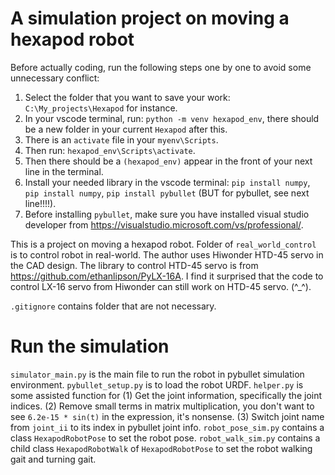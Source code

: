 # A simulation project on moving a hexapod robot

Before actually coding, run the following steps one by one to avoid some unnecessary conflict:

1. Select the folder that you want to save your work: `C:\My_projects\Hexapod` for instance.
2. In your vscode terminal, run: `python -m venv hexapod_env`, there should be a new folder in your current `Hexapod` after this.
3. There is an `activate` file in your `myenv\Scripts`. 
4. Then run: `hexapod_env\Scripts\activate`.
5. Then there should be a `(hexapod_env)` appear in the front of your next line in the terminal.
6. Install your needed library in the vscode terminal: `pip install numpy`, `pip install numpy`, `pip install pybullet` (BUT for pybullet, see next line!!!!).
7. Before installing `pybullet`, make sure you have installed visual studio developer from https://visualstudio.microsoft.com/vs/professional/.

This is a project on moving a hexapod robot. Folder of `real_world_control` is to control robot in real-world. The author uses Hiwonder HTD-45 servo in the CAD design. The library to control HTD-45 servo is from https://github.com/ethanlipson/PyLX-16A. I find it surprised that the code to control LX-16 servo from Hiwonder can still work on HTD-45 servo. (^_^).

`.gitignore` contains folder that are not necessary.

# Run the simulation
`simulator_main.py` is the main file to run the robot in pybullet simulation environment. 
`pybullet_setup.py` is to load the robot URDF. 
`helper.py` is some assisted function for (1) Get the joint information, specifically the joint indices. (2) Remove small terms in matrix multiplication, you don't want to see `6.2e-15 * sin(t)` in the expression, it's nonsense. (3) Switch joint name from `joint_ii` to its index in pybullet joint info.
`robot_pose_sim.py` contains a class `HexapodRobotPose` to set the robot pose.
`robot_walk_sim.py` contains a child class `HexapodRobotWalk` of  `HexapodRobotPose` to set the robot walking gait and turning gait.
